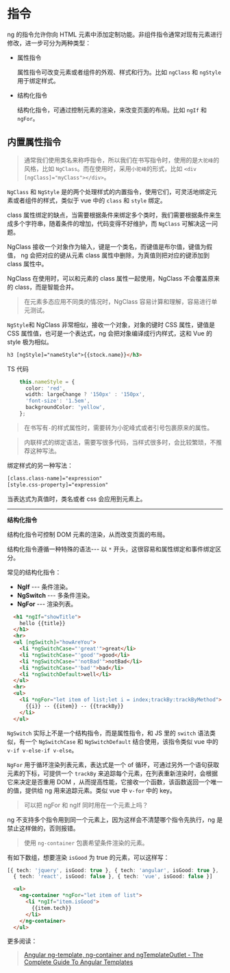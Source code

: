 <!--
 * @Description: 指令
 * @Date: 2020-10-05 13:01:16 +0800
 * @Author: JackChouMine
 * @LastEditTime: 2020-10-05 17:40:49 +0800
 * @LastEditors: JackChouMine
-->
# 指令

ng 的指令允许你向 HTML 元素中添加定制功能。非组件指令通常对现有元素进行修改，进一步可分为两种类型：

- 属性指令

  属性指令可改变元素或者组件的外观、样式和行为。比如 `ngClass` 和 `ngStyle` 用于绑定样式。

- 结构化指令

  结构化指令，可通过控制元素的渲染，来改变页面的布局。比如 `ngIf` 和 `ngFor`。

## 内置属性指令

> 通常我们使用类名来称呼指令，所以我们在书写指令时，使用的是`大驼峰`的风格，比如 `NgClass`。而在使用时，采用`小驼峰`的形式，比如 `<div [ngClass]="myClass"></div>`。

`NgClass` 和 `NgStyle` 是的两个处理样式的内置指令，使用它们，可灵活地绑定元素或者组件的样式，类似于 vue  中的 `class` 和 `style` 绑定。

class 属性绑定的缺点，当需要根据条件来绑定多个类时，我们需要根据条件来生成多个字符串，随着条件的增加，代码变得不好维护，而 `NgClass` 可解决这一问题。

NgClass 接收一个对象作为输入，键是一个类名，而键值是布尔值，键值为假值， ng 会把对应的键从元素 class 属性中删除，为真值则把对应的键添加到 class 属性中。

NgClass 在使用时，可以和元素的 class 属性一起使用，NgClass 不会覆盖原来的 class，而是智能合并。

> 在元素多态应用不同类的情况时，NgClass 容易计算和理解，容易进行单元测试。


`NgStyle`和 NgClass 非常相似，接收一个对象，对象的键时 CSS 属性，键值是 CSS 属性值，也可是一个表达式，ng 会把对象编译成行内样式，这和 Vue 的 style 极为相似。

```html
h3 [ngStyle]="nameStyle">{{stock.name}}</h3>
```

TS 代码
```ts
    this.nameStyle = {
      color: 'red',
      width: largeChange ? '150px' : '150px',
      'font-size': '1.5em',
      backgroundColor: 'yellow',
    };
```
> 在书写有`-`的样式属性时，需要转为小驼峰式或者引号包裹原来的属性。

> 内联样式的绑定语法，需要写很多代码，当样式很多时，会比较繁琐，不推荐这种写法。


绑定样式的另一种写法：

```html
[class.class-name]="expression"
[style.css-property]="expression"
```

当表达式为真值时，类名或者 css 会应用到元素上。

***

**结构化指令**

结构化指令可控制 DOM 元素的渲染，从而改变页面的布局。

结构化指令遵循一种特殊的语法--- 以 `*` 开头，这很容易和属性绑定和事件绑定区分。

常见的结构化指令：

- **NgIf** --- 条件渲染。
- **NgSwitch** --- 多条件渲染。
- **NgFor** --- 渲染列表。

```html
  <h1 *ngIf="showTitle">
    hello {{title}}
  </h1>
  <hr>
  <ul [ngSwitch]="howAreYou">
    <li *ngSwitchCase="'great'">great</li>
    <li *ngSwitchCase="'good'">good</li>
    <li *ngSwitchCase="'notBad'">notBad</li>
    <li *ngSwitchCase="'bad'">bad</li>
    <li *ngSwitchDefault>well</li>
  </ul>
  <hr>
  <ul>
    <li *ngFor="let item of list;let i = index;trackBy:trackByMethod">
      {{i}} -- {{item}} -- {{trackBy}}
    </li>
  </ul>
```

`NgSwitch` 实际上不是一个结构指令，而是属性指令，和 JS 里的 `switch` 语法类似，有一个 `NgSwitchCase` 和 `NgSwitchDefault` 结合使用，该指令类似 vue 中的 `v-if v-else-if v-else`。

`NgFor` 用于循环渲染列表元素，表达式是一个 of 循环，可通过另外一个语句获取元素的下标，可提供一个 `trackBy` 来追踪每个元素，在列表重新渲染时，会根据它来决定是否重用 DOM ，从而提高性能，它接收一个函数，该函数返回一个唯一的值，提供给 ng 用来追踪元素。类似 vue 中 `v-for` 中的 key。

> 可以把 ngFor 和 ngIf 同时用在一个元素上吗？

ng 不支持多个指令用到同一个元素上，因为这样会不清楚哪个指令先执行，ng 是禁止这样做的，否则报错。

> 使用 `ng-container` 包裹希望条件渲染的元素。

有如下数组，想要渲染 `isGood` 为 true 的元素，可以这样写：

```ts
[{ tech: 'jquery', isGood: true }, { tech: 'angular', isGood: true },
  { tech: 'react', isGood: false }, { tech: 'vue', isGood: false }]
```

```html
  <ul>
    <ng-container *ngFor="let item of list">
      <li *ngIf="item.isGood">
        {{item.tech}}
      </li>
    </ng-container>
  </ul>
```

更多阅读：

> [Angular ng-template, ng-container and ngTemplateOutlet - The Complete Guide To Angular Templates](https://blog.angular-university.io/angular-ng-template-ng-container-ngtemplateoutlet/)

